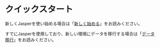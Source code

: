 # クイックスタート

新しくJasperを使い始める場合は「[新しく始める](getting-started.md)」をお読みください。

すでにJasperを使用しており、新しい環境にデータを移行する場合は「[データ移行](data-transfer.md)」をお読みください。

